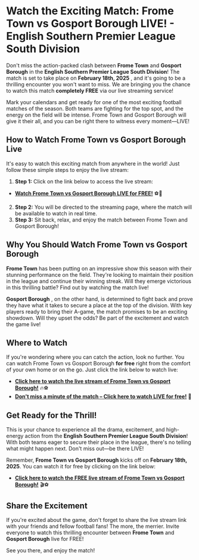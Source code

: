 # Watch the Exciting Match: Frome Town vs Gosport Borough LIVE! - English Southern Premier League South Division

Don't miss the action-packed clash between **Frome Town** and **Gosport Borough** in the **English Southern Premier League South Division**! The match is set to take place on **February 18th, 2025** , and it's going to be a thrilling encounter you won't want to miss. We are bringing you the chance to watch this match **completely FREE** via our live streaming service!

Mark your calendars and get ready for one of the most exciting football matches of the season. Both teams are fighting for the top spot, and the energy on the field will be intense. Frome Town and Gosport Borough will give it their all, and you can be right there to witness every moment—LIVE!

## How to Watch Frome Town vs Gosport Borough Live

It's easy to watch this exciting match from anywhere in the world! Just follow these simple steps to enjoy the live stream:

1. **Step 1:** Click on the link below to access the live stream:

  - [**Watch Frome Town vs Gosport Borough LIVE for FREE!**](https://tinyurl.com/livestreamfreeo?st=Frome+Town+vs+Gosport+Borough&si=gh) ⚽🎥

2. **Step 2:** You will be directed to the streaming page, where the match will be available to watch in real time.
3. **Step 3:** Sit back, relax, and enjoy the match between Frome Town and Gosport Borough!

## Why You Should Watch Frome Town vs Gosport Borough

**Frome Town** has been putting on an impressive show this season with their stunning performance on the field. They're looking to maintain their position in the league and continue their winning streak. Will they emerge victorious in this thrilling battle? Find out by watching the match live!

**Gosport Borough** , on the other hand, is determined to fight back and prove they have what it takes to secure a place at the top of the division. With key players ready to bring their A-game, the match promises to be an exciting showdown. Will they upset the odds? Be part of the excitement and watch the game live!

## Where to Watch

If you're wondering where you can catch the action, look no further. You can watch Frome Town vs Gosport Borough **for free** right from the comfort of your own home or on the go. Just click the link below to watch live:

- [**Click here to watch the live stream of Frome Town vs Gosport Borough!**](https://tinyurl.com/livestreamfreeo?st=Frome+Town+vs+Gosport+Borough&si=gh) 🔥⚽
- [**Don't miss a minute of the match – Click here to watch LIVE for free!**](https://tinyurl.com/livestreamfreeo?st=Frome+Town+vs+Gosport+Borough&si=gh) 🎉

## Get Ready for the Thrill!

This is your chance to experience all the drama, excitement, and high-energy action from the **English Southern Premier League South Division**! With both teams eager to secure their place in the league, there's no telling what might happen next. Don't miss out—be there LIVE!

Remember, **Frome Town vs Gosport Borough** kicks off on **February 18th, 2025**. You can watch it for free by clicking on the link below:

- [**Click here to watch the FREE live stream of Frome Town vs Gosport Borough!**](https://tinyurl.com/livestreamfreeo?st=Frome+Town+vs+Gosport+Borough&si=gh) 🎬⚽

## Share the Excitement

If you're excited about the game, don't forget to share the live stream link with your friends and fellow football fans! The more, the merrier. Invite everyone to watch this thrilling encounter between **Frome Town** and **Gosport Borough** live for FREE!

See you there, and enjoy the match!
